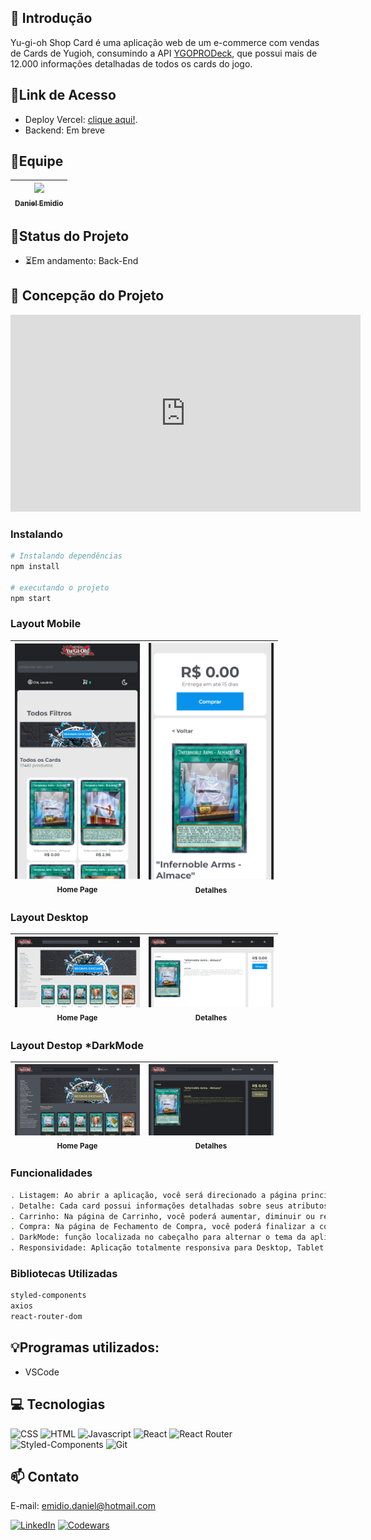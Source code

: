## 📖 Introdução

Yu-gi-oh Shop Card é uma aplicação web de um e-commerce com vendas de Cards de Yugioh, consumindo a API [YGOPRODeck](https://ygoprodeck.com/api-guide/), que possui mais de 12.000 informações detalhadas de todos os cards do jogo.

## 🔗Link de Acesso
- Deploy Vercel: [clique aqui!](https://yu-gi-oh-shop-card.vercel.app/).
- Backend: Em breve

## 👥Equipe
| [<img src="https://avatars.githubusercontent.com/u/111311678?v=4" width=115><br><sub>Daniel Emidio</sub>](https://github.com/DanielEmidio1988) |
| :---: |

## 🧭Status do Projeto
- ⏳Em andamento: Back-End

## 📄 Concepção do Projeto

<iframe width="560" height="315" src="https://www.youtube.com/embed/KLZnIpEWjus" title="YouTube video player" frameborder="0" allow="accelerometer; autoplay; clipboard-write; encrypted-media; gyroscope; picture-in-picture; web-share" allowfullscreen></iframe>

### Instalando
```bash
# Instalando dependências
npm install

# executando o projeto
npm start
```

### Layout Mobile

| <img src="./src/assets/readme/homepagemobile.png" width=200><br><sub>Home Page</sub> | <img src="./src/assets/readme/detailspagemobile.png" width=200><br><sub>Detalhes</sub> |
| :---: | :---: |

### Layout Desktop

| <img src="./src/assets/readme/homepagedesktop.png" width=200><br><sub>Home Page</sub> | <img src="./src/assets/readme/detailspagedesktop.png" width=200><br><sub>Detalhes</sub> |
| :---: | :---: |

### Layout Destop *DarkMode

| <img src="./src/assets/readme/homepagedesktopdarkmode.png" width=200><br><sub>Home Page</sub> | <img src="./src/assets/readme/detailspagedesktopdark.png" width=200><br><sub>Detalhes</sub> |
| :---: | :---: |

### Funcionalidades
```bash
. Listagem: Ao abrir a aplicação, você será direcionado a página principal, com a listagem de todos os cards disponiveis, sendo renderizado 24 cards por página.
. Detalhe: Cada card possui informações detalhadas sobre seus atributos, efeitos, entre outros que podem ser acessiveis ao clicar sobre o Card que deseja visualizar. O mesmo recurso permite adicionar o produto ao carrinho.
. Carrinho: Na página de Carrinho, você poderá aumentar, diminuir ou remover a quantidade de itens no carrinho. Com o cupom 'DEV', você terá o desconto de R$ 25 para compras acima de R$ 50. Para compras acima de R$ 25, o frete é gratuito.
. Compra: Na página de Fechamento de Compra, você poderá finalizar a compra e o carrinho e o pedido de compras serão finalizados. 
. DarkMode: função localizada no cabeçalho para alternar o tema da aplicação DarkMode ON/OFF;
. Responsividade: Aplicação totalmente responsiva para Desktop, Tablet e Celulares.
```

### Bibliotecas Utilizadas

```bash
styled-components
axios
react-router-dom
```

## 💡Programas utilizados:
- VSCode


## 💻 Tecnologias 

![CSS](https://img.shields.io/badge/CSS3-1572B6?style=for-the-badge&logo=css3&logoColor=white)
![HTML](https://img.shields.io/badge/HTML5-E34F26?style=for-the-badge&logo=html5&logoColor=white)
![Javascript](https://img.shields.io/badge/JavaScript-323330?style=for-the-badge&logo=javascript&logoColor=F7DF1E)
![React](https://img.shields.io/badge/React-20232A?style=for-the-badge&logo=react&logoColor=61DAFB)
![React Router](https://img.shields.io/badge/React_Router-CA4245?style=for-the-badge&logo=react-router&logoColor=white)
![Styled-Components](https://img.shields.io/badge/styled--components-DB7093?style=for-the-badge&logo=styled-components&logoColor=white)
![Git](https://img.shields.io/badge/GIT-E44C30?style=for-the-badge&logo=git&logoColor=white)


## 📫 Contato

E-mail: emidio.daniel@hotmail.com

[![LinkedIn](https://img.shields.io/badge/LinkedIn-0077B5?style=for-the-badge&logo=linkedin&logoColor=white)](https://www.linkedin.com/in/danielemidio1988/)
[![Codewars](https://img.shields.io/badge/Codewars-B1361E?style=for-the-badge&logo=Codewars&logoColor=white)](https://www.codewars.com/users/DanielEmidio1988)
